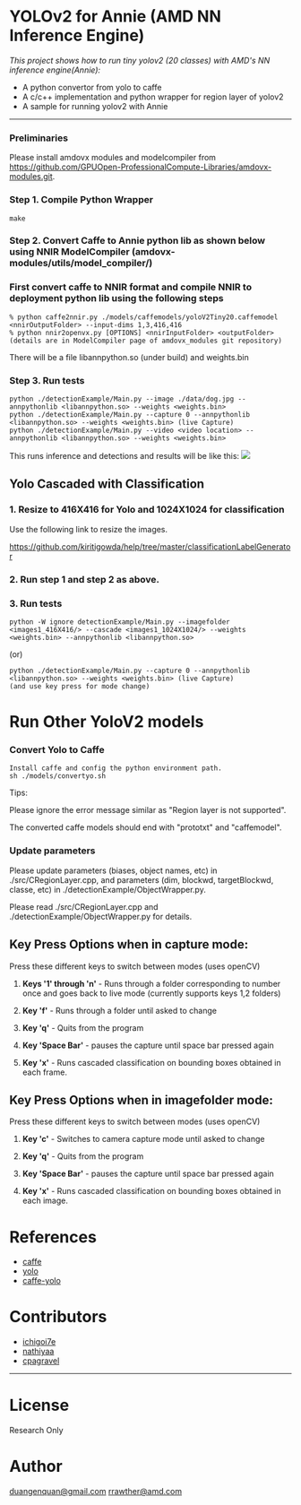 # YOLOv2 for Annie (AMD NN Inference Engine)

*This project shows how to run tiny yolov2 (20 classes) with AMD's NN inference engine(Annie):*
+ A python convertor from yolo to caffe
+ A c/c++ implementation and python wrapper for region layer of yolov2
+ A sample for running yolov2 with Annie

---

### Preliminaries
Please install amdovx modules and modelcompiler from https://github.com/GPUOpen-ProfessionalCompute-Libraries/amdovx-modules.git.

### Step 1. Compile Python Wrapper
```make```

### Step 2. Convert Caffe to Annie python lib as shown below using NNIR ModelCompiler (amdovx-modules/utils/model_compiler/)
### First convert caffe to NNIR format and compile NNIR to deployment python lib using the following steps

```
% python caffe2nnir.py ./models/caffemodels/yoloV2Tiny20.caffemodel <nnirOutputFolder> --input-dims 1,3,416,416
% python nnir2openvx.py [OPTIONS] <nnirInputFolder> <outputFolder> (details are in ModelCompiler page of amdovx_modules git repository)
```
There will be a file libannpython.so (under build) and weights.bin

### Step 3. Run tests
```	
python ./detectionExample/Main.py --image ./data/dog.jpg --annpythonlib <libannpython.so> --weights <weights.bin>
python ./detectionExample/Main.py --capture 0 --annpythonlib <libannpython.so> --weights <weights.bin> (live Capture)
python ./detectionExample/Main.py --video <video location> --annpythonlib <libannpython.so> --weights <weights.bin>
```
This runs inference and detections and results will be like this: 
![](/data/yolo_dog.jpg)

## Yolo Cascaded with Classification
### 1. Resize to 416X416 for Yolo and 1024X1024 for classification

Use the following link to resize the images. 

https://github.com/kiritigowda/help/tree/master/classificationLabelGenerator

### 2. Run step 1 and step 2 as above.

### 3. Run tests
```
python -W ignore detectionExample/Main.py --imagefolder <images1_416X416/> --cascade <images1_1024X1024/> --weights <weights.bin> --annpythonlib <libannpython.so>
```
(or)
```
python ./detectionExample/Main.py --capture 0 --annpythonlib <libannpython.so> --weights <weights.bin> (live Capture)
(and use key press for mode change)
```
# Run Other YoloV2 models
### Convert Yolo to Caffe 
```
Install caffe and config the python environment path.
sh ./models/convertyo.sh
```
Tips:

Please ignore the error message similar as "Region layer is not supported".

The converted caffe models should end with "prototxt" and "caffemodel".

### Update parameters

Please update parameters (biases, object names, etc) in ./src/CRegionLayer.cpp, and parameters (dim, blockwd, targetBlockwd, classe, etc) in ./detectionExample/ObjectWrapper.py.

Please read ./src/CRegionLayer.cpp and ./detectionExample/ObjectWrapper.py for details.

## Key Press Options when in capture mode:
Press these different keys to switch between modes (uses openCV)
1. **Keys '1' through 'n'** - Runs through a folder corresponding to number once and goes back to live mode (currently supports keys 1,2 folders)

2. **Key 'f'** - Runs through a folder until asked to change

3. **Key 'q'** - Quits from the program

4. **Key 'Space Bar'** - pauses the capture until space bar pressed again

5. **Key 'x'** - Runs cascaded classification on bounding boxes obtained in each frame.

## Key Press Options when in imagefolder mode:
Press these different keys to switch between modes (uses openCV)
1. **Key 'c'** - Switches to camera capture mode until asked to change
 
2. **Key 'q'** - Quits from the program
 
3. **Key 'Space Bar'** - pauses the capture until space bar pressed again

5. **Key 'x'** - Runs cascaded classification on bounding boxes obtained in each image.

# References
+ [caffe](https://github.com/BVLC/caffe)
+ [yolo](https://github.com/pjreddie/darknet)
+ [caffe-yolo](https://github.com/xingwangsfu/caffe-yolo)

# Contributors
+ [ichigoi7e](https://github.com/ichigoi7e)
+ [nathiyaa](https://github.com/nathiyaa)
+ [cpagravel](https://github.com/cpagravel)

---

# License
Research Only

# Author
duangenquan@gmail.com
rrawther@amd.com
